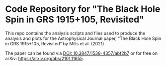 # Code Repository for "The Black Hole Spin in GRS 1915+105, Revisited"
This repo contains the analysis scripts and files used to produce the analysis and plots for the Astrophysical Journal paper, "The Black Hole Spin in GRS 1915+105, Revisited” by Mills et al. (2021) 

The paper can be found via [DOI: 10.3847/1538-4357/abf2b7](https://iopscience.iop.org/article/10.3847/1538-4357/abf2b7) or for free on arXiv: https://arxiv.org/abs/2101.11655.
